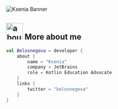 ![Ksenia Banner](https://raw.github.com/Belosnegova/Belosnegova/master/github.png)

## <img width="45" alt="about" src="https://raw.github.com/Belosnegova/Belosnegova/master/about.png"> More about me
```kotlin
val Belosnegova = developer {
    about {
        name = "Ksenia"
        company = JetBrains
        role = Kotlin Education Advocate
    }
    links {
        twitter = "belosnegova"
    }
}
```
